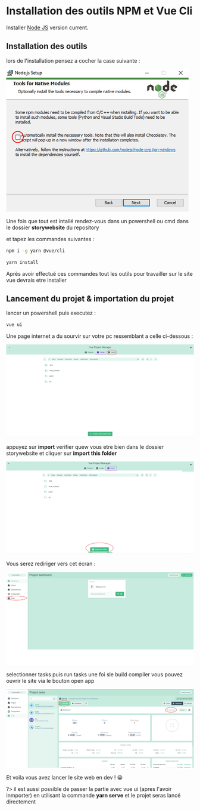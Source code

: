 # Installation des outils NPM et Vue Cli

Installer [Node JS](https://nodejs.org/en/) version current.

## Installation des outils

lors de l'installation pensez a cocher la case suivante :

![checkthisout](../img/nodejs_chocolatey.jpg)

Une fois que tout est intallé rendez-vous dans un powershell ou cmd dans le dossier **storywebsite** du repository

et tapez les commandes suivantes :

```bash
npm i -g yarn @vue/cli
```

```bash
yarn install
```

Après avoir effectué ces commandes tout les outils pour travailler sur le site vue devrais etre installer

## Lancement du projet & importation du projet

lancer un powershell puis executez :

```bash
vue ui
```

Une page internet a du sourvir sur votre pc ressemblant a celle ci-dessous :

![vueuihome](../img/vue_ui_home.jpg)

appuyez sur **import** verifier quew vous etre bien dans le dossier storywebsite et cliquer sur **import this folder**

![vueuiimport](../img/vue_ui_import.jpg)

Vous serez rediriger vers cet écran :

![vueuitask](../img/vue_ui_tasks.jpg)

selectionner tasks puis run tasks une foi sle build compiler vous pouvez ouvrir le site via le bouton open app

![vueuilaunch](../img/vue_ui_launch.jpg)

Et voila vous avez lancer le site web en dev ! 😀

?> il est aussi possible de passer la partie avec vue ui (apres l'avoir inmporter) en utilisant la commande
**yarn serve** et le projet seras lancé directement
